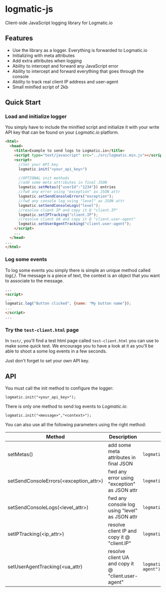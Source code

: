 # logmatic-js

Client-side JavaScript logging library for Logmatic.io

## Features

- Use the library as a logger. Everything is forwarded to Logmatic.io
- Initializing with meta attributes
- Add extra attributes when logging
- Ability to intercept and forward any JavaScript error
- Ability to intercept and forward everything that goes through the console
- Ability to track real client IP address and user-agent
- Small minified script of 2kb

## Quick Start

### Load and initialize logger

You simply have to include the minified script and initialize it with your write API key that can be found on your *Logmatic.io* platform.

```html
<html>
  <head>
    <title>Example to send logs to Logmatic.io</title>
    <script type="text/javascript" src="../src/logmatic.min.js"></script>
    <script>
      //Set your API key
      logmatic.init("<your_api_key>")

      //OPTIONAL init methods
      //add some meta attributes in final JSON
      logmatic.setMetas({"userId":"1234"}) entries
      //fwd any error using "exception" as JSON attr
      logmatic.setSendConsoleErrors("exception");
      //fwd any console log using "level" as JSON attr
      logmatic.setSendConsoleLogs("level");
      //resolve client IP and copy it @ "client.IP"
      logmatic.setIPTracking("client.IP");
      //resolve client UA and copy it @ "client.user-agent"
      logmatic.setUserAgentTracking("client.user-agent");
	</script>
    ...
  </head>
...
</html>
```

### Log some events

To log some events you simply there is simple an unique method called *log(<message>,<context>)*. The message is a piece of text, the context is an object that you want to associate to the message.

```html
...
<script>
...
logmatic.log("Button clicked", {name: "My button name"});
...
</script>
...
```

### Try the `test-client.html` page

In `test/`, you'll find a test html page called `test-client.html` you can use to make some quick test.
We encourage you to have a look at it as you'll be able to shoot a some log events in a few seconds.

Just don't forget to set your own API key.

## API

You must call the init method to configure the logger:
```
logmatic.init("<your_api_key>");
```

There is only one method to send log events to *Logmatic.io*:
```
logmatic.init("<message>","<context>");
```

You can also use all the following parameters using the right method:

| Method        | Description           |  Example  |
| ------------- | ------------- |  ----- |
| setMetas(<object>) | add some meta attributes in final JSON | `logmatic.setMetas({"userId":"1234"})` |
| setSendConsoleErrors(<exception_attr>) | fwd any error using "exception" as JSON attr | `logmatic.setSendConsoleErrors("exception");`|
| setSendConsoleLogs(<level_attr>) | fwd any console log using "level" as JSON attr | `logmatic.setSendConsoleLogs("level")`|
| setIPTracking(<ip_attr>) | resolve client IP and copy it @ "client.IP" | `logmatic.setIPTracking("client.IP")`|
| setUserAgentTracking(<ua_attr) | resolve client UA and copy it @ "client.user-agent" | `logmatic.setUserAgentTracking("client.user-agent")`|
